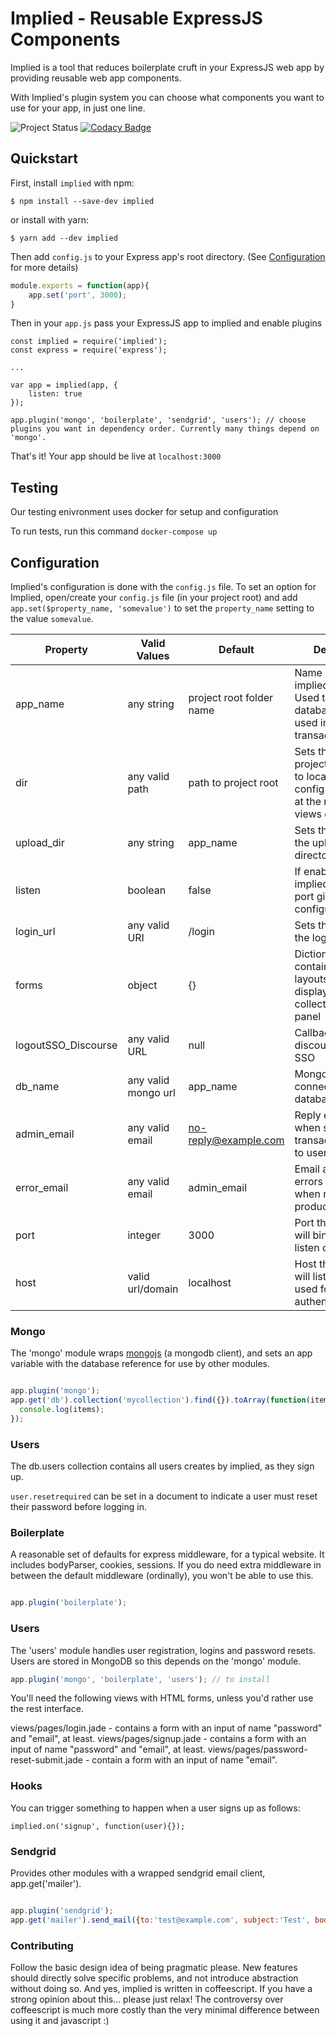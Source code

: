 # Implied - Reusable ExpressJS Components

Implied is a tool that reduces boilerplate cruft in your ExpressJS web app by providing reusable web app components.

With Implied's plugin system you can choose what components you want to use for your app, in just one line.

![Project Status](https://img.shields.io/badge/status-0.2.11-green.svg)
[![Codacy Badge](https://api.codacy.com/project/badge/Grade/3c3e66e6ee1346d180109d98e20fb5df)](https://www.codacy.com/app/arielleb/implied?utm_source=github.com&amp;utm_medium=referral&amp;utm_content=countable-web/implied&amp;utm_campaign=Badge_Grade)


## Quickstart

First, install `implied` with npm:

```
$ npm install --save-dev implied 
```

or install with yarn:

```
$ yarn add --dev implied
```

Then add `config.js` to your Express app's root directory. (See [Configuration](#configuration) for more details)

```config.js
module.exports = function(app){
    app.set('port', 3000);
}
```

Then in your `app.js` pass your ExpressJS app to implied and enable plugins
```
const implied = require('implied');
const express = require('express');

...

var app = implied(app, {
    listen: true
});

app.plugin('mongo', 'boilerplate', 'sendgrid', 'users'); // choose plugins you want in dependency order. Currently many things depend on 'mongo'.
```

That's it! Your app should be live at `localhost:3000`

## Testing

Our testing enivronment uses docker for setup and configuration

To run tests, run this command
`docker-compose up`

## Configuration

Implied's configuration is done with the `config.js` file. To set an option for Implied, open/create your `config.js` file (in your project root) and add `app.set($property_name, 'somevalue')` to set the `property_name` setting to the value `somevalue`.

| Property            | Valid Values        | Default                  | Description                                                                                                             | Required? |
|---------------------|---------------------|--------------------------|-------------------------------------------------------------------------------------------------------------------------|-----------|
| app_name            | any string          | project root folder name | Name of the implied application. Used to set the database name and used in transactional emails                         | No        |
| dir                 | any valid path      | path to project root     | Sets the path to the project root. Used to locate implied's config file (which is at the root) and the views directory. | No        |
| upload_dir          | any string          | app_name                 | Sets the name of the upload directory                                                                                   | No        |
| listen              | boolean             | false                    | If enabled makes implied listen on the port given in configuration                                                      | No        |
| login_url           | any valid URI       | /login                   | Sets the name of the login route                                                                                        | No        |
| forms               | object              | {}                       | Dictionary/hashmap containing jade layouts for displaying each collection in admin panel                                | No        |
| logoutSSO_Discourse | any valid URL       | null                     | Callback URL for discourse logout SSO                                                                                   | No        |
| db_name             | any valid mongo url | app_name                 | Mongo URI used to connect to specific database                                                                          | No        |
| admin_email         | any valid email     | no-reply@example.com     | Reply email used when sending transactional emails to users                                                             | No        |
| error_email         | any valid email     | admin_email              | Email address that errors are sent to when running in production mode                                                   | No        |
| port                | integer             | 3000                     | Port that Implied will bind to and listen on                                                                            | No        |
| host                | valid url/domain    | localhost                | Host that Implied will listen on. Also used for session authentictation                                                 | No        |

### Mongo

The 'mongo' module wraps [mongojs](https://github.com/mafintosh/mongojs) (a mongodb client), and sets an app variable with the database reference for use by other modules.

```javascript

app.plugin('mongo');
app.get('db').collection('mycollection').find({}).toArray(function(items){
  console.log(items);
});

```

### Users

The db.users collection contains all users creates by implied, as they sign up.

`user.resetrequired` can be set in a document to indicate a user must reset their password before logging in.

### Boilerplate

A reasonable set of defaults for express middleware, for a typical website. It includes bodyParser, cookies, sessions. If you do need extra middleware in between the default middleware (ordinally), you won't be able to use this.

```javascript

app.plugin('boilerplate');

```

### Users

The 'users' module handles user registration, logins and password resets. Users are stored in MongoDB so this depends on the 'mongo' module.

```javascript
app.plugin('mongo', 'boilerplate', 'users'); // to install
```

You'll need the following views with HTML forms, unless you'd rather use the rest interface.

views/pages/login.jade - contains a form with an input of name "password" and "email", at least.
views/pages/signup.jade - contains a form with an input of name "password" and "email", at least.
views/pages/password-reset-submit.jade - contain a form with an input of name "email".

### Hooks
You can trigger something to happen when a user signs up as follows:

```
implied.on('signup', function(user){});
```

### Sendgrid

Provides other modules with a wrapped sendgrid email client, app.get('mailer').

```javascript

app.plugin('sendgrid');
app.get('mailer').send_mail({to:'test@example.com', subject:'Test', body:'You are reading the contents of a test email... Bored?''});

```

### Contributing

Follow the basic design idea of being pragmatic please. New features should directly solve specific problems, and not introduce abstraction without doing so. And yes, implied is written in coffeescript. If you have a strong opinion about this... please just relax! The controversy over coffeescript is much more costly than the very minimal difference between using it and javascript :)


